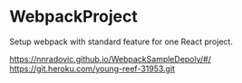 # WebpackProject


Setup webpack with standard feature for one React project.


https://nnradovic.github.io/WebpackSampleDepoly/#/
https://git.heroku.com/young-reef-31953.git
